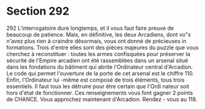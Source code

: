 # Section 292

292
L'interrogatoire dure longtemps, et il vous faut faire preuve de
beaucoup de patience. Mais, en définitive, les deux Arcadiens,
dont vo"s n'avez plus rien à craindre désormais, vous ont donné
de précieuses in formations. Trois d'entre elles sont des pièces
majeures du puzzle que vous cherchez à reconstituer : toutes les
armes confisquées pour préserver la sécurité de l'Empire
arcadien ont été rassemblées dans un arsenal situé dans les
fondations du bâtiment qui  abrite l'Ordinateur central
d'Arcadion. Le code qui permet l'ouverture de la porte de cet
arsenal est le chiffre 110. Enfin, l'Ordinateur lui -même est
composé de trois éléments, tous trois essentiels. Il faut tous les
détruire pour être certain que l'Ordi nateur soit hors d'état de
fonctionner. Ces renseignements vous font gagner 2 points de
CHANCE. Vous approchez maintenant d'Arcadion. Rendez -
vous au 118.